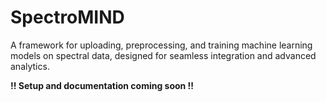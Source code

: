 # SpectroMIND
A framework for uploading, preprocessing, and training machine learning models on spectral data, designed for seamless integration and advanced analytics.

**!! Setup and documentation coming soon !!**
